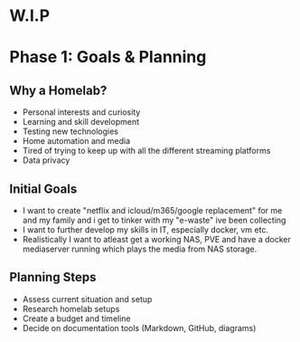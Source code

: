 # W.I.P
# Phase 1: Goals & Planning
## Why a Homelab?

- Personal interests and curiosity
- Learning and skill development
- Testing new technologies
- Home automation and media
- Tired of trying to keep up with all the different streaming platforms
- Data privacy


## Initial Goals

- I want to create "netflix and icloud/m365/google replacement" for me and my family and i get to tinker with my "e-waste" ive been collecting
- I want to further develop my skills in IT, especially docker, vm etc.
- Realistically I want to atleast get a working NAS, PVE and have a docker mediaserver running which plays the media from NAS storage.


## Planning Steps

- Assess current situation and setup
- Research homelab setups
- Create a budget and timeline
- Decide on documentation tools (Markdown, GitHub, diagrams)
